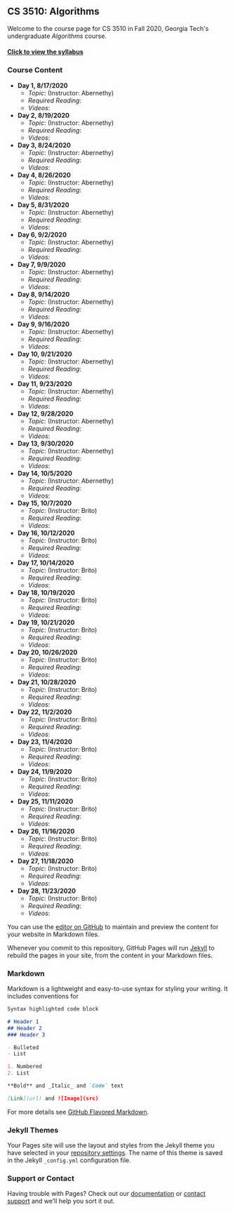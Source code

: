 

## CS 3510: Algorithms

Welcome to the course page for CS 3510 in Fall 2020, Georgia Tech's undergraduate *Algorithms* course.

#### [Click to view the syllabus](syllabus.html)

### Course Content

- **Day 1, 8/17/2020**
	- *Topic*: (Instructor: Abernethy)
	- *Required Reading*:
	- *Videos*: 
- **Day 2, 8/19/2020**
	- *Topic*: (Instructor: Abernethy)
	- *Required Reading*:
	- *Videos*: 
- **Day 3, 8/24/2020**
	- *Topic*: (Instructor: Abernethy)
	- *Required Reading*:
	- *Videos*: 
- **Day 4, 8/26/2020**
	- *Topic*: (Instructor: Abernethy)
	- *Required Reading*:
	- *Videos*: 
- **Day 5, 8/31/2020**
	- *Topic*: (Instructor: Abernethy)
	- *Required Reading*:
	- *Videos*: 
- **Day 6, 9/2/2020**
	- *Topic*: (Instructor: Abernethy)
	- *Required Reading*:
	- *Videos*: 
- **Day 7, 9/9/2020**
	- *Topic*: (Instructor: Abernethy)
	- *Required Reading*:
	- *Videos*: 
- **Day 8, 9/14/2020**
	- *Topic*: (Instructor: Abernethy)
	- *Required Reading*:
	- *Videos*: 
- **Day 9, 9/16/2020**
	- *Topic*: (Instructor: Abernethy)
	- *Required Reading*:
	- *Videos*: 
- **Day 10, 9/21/2020**
	- *Topic*: (Instructor: Abernethy)
	- *Required Reading*:
	- *Videos*: 
- **Day 11, 9/23/2020**
	- *Topic*: (Instructor: Abernethy)
	- *Required Reading*:
	- *Videos*: 
- **Day 12, 9/28/2020**
	- *Topic*: (Instructor: Abernethy)
	- *Required Reading*:
	- *Videos*: 
- **Day 13, 9/30/2020**
	- *Topic*: (Instructor: Abernethy)
	- *Required Reading*:
	- *Videos*: 
- **Day 14, 10/5/2020**
	- *Topic*: (Instructor: Abernethy)
	- *Required Reading*:
	- *Videos*: 
- **Day 15, 10/7/2020**
	- *Topic*: (Instructor: Brito)
	- *Required Reading*:
	- *Videos*: 
- **Day 16, 10/12/2020**
	- *Topic*: (Instructor: Brito)
	- *Required Reading*:
	- *Videos*: 
- **Day 17, 10/14/2020**
	- *Topic*: (Instructor: Brito)
	- *Required Reading*:
	- *Videos*: 
- **Day 18, 10/19/2020**
	- *Topic*: (Instructor: Brito)
	- *Required Reading*:
	- *Videos*: 
- **Day 19, 10/21/2020**
	- *Topic*: (Instructor: Brito)
	- *Required Reading*:
	- *Videos*: 
- **Day 20, 10/26/2020**
	- *Topic*: (Instructor: Brito)
	- *Required Reading*:
	- *Videos*: 
- **Day 21, 10/28/2020**
	- *Topic*: (Instructor: Brito)
	- *Required Reading*:
	- *Videos*: 
- **Day 22, 11/2/2020**
	- *Topic*: (Instructor: Brito)
	- *Required Reading*:
	- *Videos*: 
- **Day 23, 11/4/2020**
	- *Topic*: (Instructor: Brito)
	- *Required Reading*:
	- *Videos*: 
- **Day 24, 11/9/2020**
	- *Topic*: (Instructor: Brito)
	- *Required Reading*:
	- *Videos*: 
- **Day 25, 11/11/2020**
	- *Topic*: (Instructor: Brito)
	- *Required Reading*:
	- *Videos*: 
- **Day 26, 11/16/2020**
	- *Topic*: (Instructor: Brito)
	- *Required Reading*:
	- *Videos*: 
- **Day 27, 11/18/2020**
	- *Topic*: (Instructor: Brito)
	- *Required Reading*:
	- *Videos*: 
- **Day 28, 11/23/2020**
	- *Topic*: (Instructor: Brito)
	- *Required Reading*:
	- *Videos*: 

You can use the [editor on GitHub](https://github.com/GT-CS-3510/gt-cs-3510.github.io/edit/master/index.md) to maintain and preview the content for your website in Markdown files.

Whenever you commit to this repository, GitHub Pages will run [Jekyll](https://jekyllrb.com/) to rebuild the pages in your site, from the content in your Markdown files.

### Markdown

Markdown is a lightweight and easy-to-use syntax for styling your writing. It includes conventions for

```markdown
Syntax highlighted code block

# Header 1
## Header 2
### Header 3

- Bulleted
- List

1. Numbered
2. List

**Bold** and _Italic_ and `Code` text

[Link](url) and ![Image](src)
```

For more details see [GitHub Flavored Markdown](https://guides.github.com/features/mastering-markdown/).

### Jekyll Themes

Your Pages site will use the layout and styles from the Jekyll theme you have selected in your [repository settings](https://github.com/GT-CS-3510/gt-cs-3510.github.io/settings). The name of this theme is saved in the Jekyll `_config.yml` configuration file.

### Support or Contact

Having trouble with Pages? Check out our [documentation](https://help.github.com/categories/github-pages-basics/) or [contact support](https://github.com/contact) and we’ll help you sort it out.
